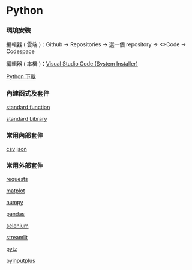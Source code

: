 # Python
### 環境安裝
編輯器 ( 雲端 )：Github -> Repositories -> 選一個 repository -> <>Code -> Codespace

編輯器 ( 本機 )：[Visual Studio Code (System Installer)](https://code.visualstudio.com/Download#)

[Python 下載](https://www.python.org/)

### 內建函式及套件
[standard function](https://docs.python.org/3/library/functions.html)

[standard Library](https://docs.python.org/zh-tw/3/library/index.html)

### 常用內部套件
[csv](https://docs.python.org/zh-tw/3/library/csv.html)
[json](https://docs.python.org/zh-tw/3/library/json.html)

### 常用外部套件
[requests](https://pypi.org/project/requests/)

[matplot](https://matplotlib.org/)

[numpy](https://numpy.org/)
    
[pandas](https://pypi.org/project/pandas/)

[selenium](https://pypi.org/project/selenium/)

[streamlit](https://pypi.org/project/selenium/)

[pytz](https://pypi.org/project/pytz/)

[pyinputplus](https://pypi.org/project/PyInputPlus/)